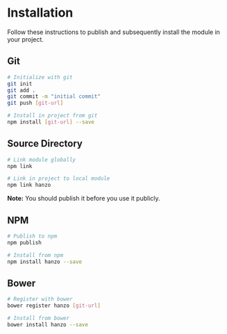 # Installation

Follow these instructions to publish and subsequently install the module in your project.

## Git

```bash
# Initialize with git
git init
git add .
git commit -m "initial commit"
git push [git-url]

# Install in project from git
npm install [git-url] --save
```

## Source Directory

```bash
# Link module globally
npm link

# Link in project to local module
npm link hanzo
```

**Note:** You should publish it before you use it publicly.

## NPM

```bash
# Publish to npm
npm publish

# Install from npm
npm install hanzo --save
```

## Bower

```bash
# Register with bower
bower register hanzo [git-url]

# Install from bower
bower install hanzo --save
```
